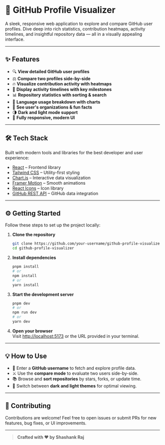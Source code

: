 # 🚀 GitHub Profile Visualizer

A sleek, responsive web application to explore and compare GitHub user profiles. Dive deep into rich statistics, contribution heatmaps, activity timelines, and insightful repository data — all in a visually appealing interface.

---

## ✨ Features

- 🔍 **View detailed GitHub user profiles**
- ⚖️ **Compare two profiles side-by-side**
- 🔥 **Visualize contribution activity with heatmaps**
- 📆 **Display activity timelines with key milestones**
- 📊 **Repository statistics with sorting & search**
- 🧠 **Language usage breakdown with charts**
- 🏢 **See user's organizations & fun facts**
- 🌗 **Dark and light mode support**
- 📱 **Fully responsive, modern UI**

---

## 🛠 Tech Stack

Built with modern tools and libraries for the best developer and user experience:

- [React](https://react.dev/) – Frontend library
- [Tailwind CSS](https://tailwindcss.com/) – Utility-first styling
- [Chart.js](https://www.chartjs.org/) – Interactive data visualization
- [Framer Motion](https://www.framer.com/motion/) – Smooth animations
- [React Icons](https://react-icons.github.io/react-icons/) – Icon library
- [GitHub REST API](https://docs.github.com/en/rest) – GitHub data integration

---

## ⚙️ Getting Started

Follow these steps to set up the project locally:

1. **Clone the repository**
   ```bash
   git clone https://github.com/your-username/github-profile-visualizer.git
   cd github-profile-visualizer
   ```

2. **Install dependencies**
   ```bash
   pnpm install
   # or
   npm install
   # or
   yarn install
   ```

3. **Start the development server**
   ```bash
   pnpm dev
   # or
   npm run dev
   # or
   yarn dev
   ```

4. **Open your browser**  
   Visit [http://localhost:5173](http://localhost:5173) or the URL provided in your terminal.

---

## 💡 How to Use

- 🔎 Enter a **GitHub username** to fetch and explore profile data.
- ⚔️ Use the **compare mode** to evaluate two users side-by-side.
- 📚 Browse and **sort repositories** by stars, forks, or update time.
- 🎨 Switch between **dark and light themes** for optimal viewing.

---

## 🙌 Contributing

Contributions are welcome! Feel free to open issues or submit PRs for new features, bug fixes, or UI improvements.

---

> **Crafted with ❤️ by Shashank Raj**